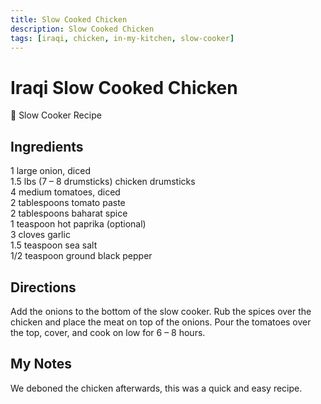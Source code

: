 ```yaml
---
title: Slow Cooked Chicken
description: Slow Cooked Chicken
tags: [iraqi, chicken, in-my-kitchen, slow-cooker]
---
```


# Iraqi Slow Cooked Chicken

🍲 Slow Cooker Recipe

## Ingredients
1 large onion, diced  
1.5 lbs (7 – 8 drumsticks) chicken drumsticks  
4 medium tomatoes, diced  
2 tablespoons tomato paste  
2 tablespoons baharat spice  
1 teaspoon hot paprika (optional)  
3 cloves garlic  
1.5 teaspoon sea salt  
1/2 teaspoon ground black pepper

## Directions
Add the onions to the bottom of the slow cooker. Rub the spices over the chicken and place the meat on top of the onions. Pour the tomatoes over the top, cover, and cook on low for 6 – 8 hours.

## My Notes
We deboned the chicken afterwards, this was a quick and easy recipe.
